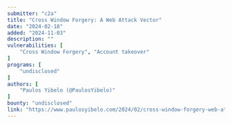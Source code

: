 ```yaml
---
submitter: "c2a"
title: "Cross Window Forgery: A Web Attack Vector"
date: "2024-02-18"
added: "2024-11-03"
description: ""
vulnerabilities: [
    "Cross Window Forgery", "Account takeover"
]
programs: [
    "undisclosed"
]
authors: [
    "Paulos Yibelo (@PaulosYibelo)"
]
bounty: "undisclosed"
link: "https://www.paulosyibelo.com/2024/02/cross-window-forgery-web-attack-vector.html"
---
```




